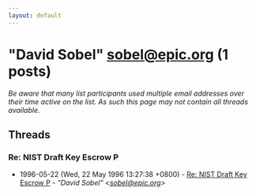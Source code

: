 ```yaml
---
layout: default
---
```


# "David Sobel" <sobel@epic.org> (1 posts)

_Be aware that many list participants used multiple email addresses over their time active on the list. As such this page may not contain all threads available._

## Threads

### Re: NIST Draft Key Escrow P
+ 1996-05-22 (Wed, 22 May 1996 13:27:38 +0800) - [Re: NIST Draft Key Escrow P](/archive/1996/05/867954a727ae5d24076c655f7fc065e29fcb78d85afb2d91d8a4d6c3ac0f6a5a) - _"David Sobel" \<sobel@epic.org\>_


